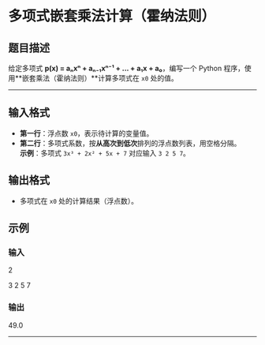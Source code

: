 # 多项式嵌套乘法计算（霍纳法则）

## 题目描述

给定多项式 **p(x) = aₙxⁿ + aₙ₋₁xⁿ⁻¹ + ... + a₁x + a₀**，编写一个 Python 程序，使用**嵌套乘法（霍纳法则）**计算多项式在 `x0` 处的值。

---

## 输入格式

- **第一行**：浮点数 `x0`，表示待计算的变量值。
- **第二行**：多项式系数，按**从高次到低次**排列的浮点数列表，用空格分隔。  
  **示例**：多项式 `3x³ + 2x² + 5x + 7` 对应输入 `3 2 5 7`。

## 输出格式

- 多项式在 `x0` 处的计算结果（浮点数）。

## 示例

### 输入
2

3 2 5 7

### 输出
49.0

---


